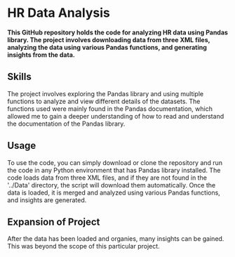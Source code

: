 # HR Data Analysis
**This GitHub repository holds the code for analyzing HR data using Pandas library. The project involves downloading data from three XML files, analyzing the data using various Pandas functions, and generating insights from the data.**

## Skills
The project involves exploring the Pandas library and using multiple functions to analyze and view different details of the datasets. The functions used were mainly found in the Pandas documentation, which allowed me to gain a deeper understanding of how to read and understand the documentation of the Pandas library.

## Usage
To use the code, you can simply download or clone the repository and run the code in any Python environment that has Pandas library installed. The code loads data from three XML files, and if they are not found in the '../Data' directory, the script will download them automatically. Once the data is loaded, it is merged and analyzed using various Pandas functions, and insights are generated.

## Expansion of Project

After the data has been loaded and organies, many insights can be gained. This was beyond the scope of this particular project.
